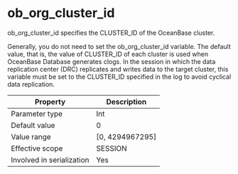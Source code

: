 ob_org_cluster_id 
======================================

ob_org_cluster_id specifies the CLUSTER_ID of the OceanBase cluster. 

Generally, you do not need to set the ob_org_cluster_id variable. The default value, that is, the value of CLUSTER_ID of each cluster is used when OceanBase Database generates clogs. In the session in which the data replication center (DRC) replicates and writes data to the target cluster, this variable must be set to the CLUSTER_ID specified in the log to avoid cyclical data replication. 


|       **Property**        |  **Description**  |
|---------------------------|-------------------|
| Parameter type            | Int               |
| Default value             | 0                 |
| Value range               | \[0, 4294967295\] |
| Effective scope           | SESSION           |
| Involved in serialization | Yes               |



